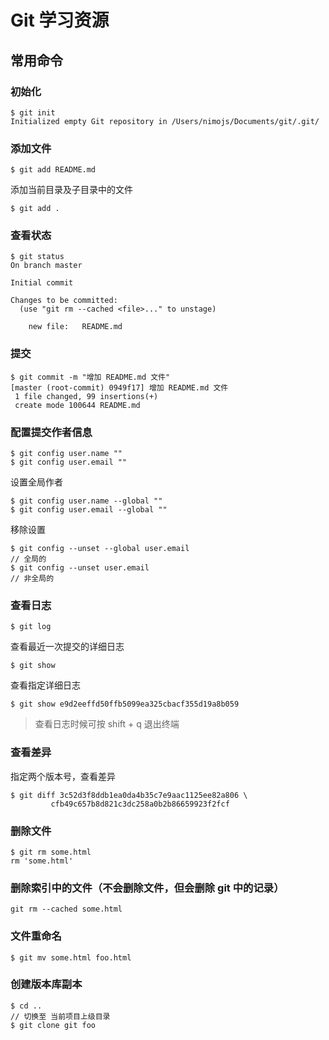 # Git 学习资源



## 常用命令

### 初始化
```
$ git init
Initialized empty Git repository in /Users/nimojs/Documents/git/.git/
```

### 添加文件
```
$ git add README.md
```
添加当前目录及子目录中的文件
```
$ git add .
```
### 查看状态
```
$ git status
On branch master

Initial commit

Changes to be committed:
  (use "git rm --cached <file>..." to unstage)

    new file:   README.md
```

### 提交
```
$ git commit -m "增加 README.md 文件"
[master (root-commit) 0949f17] 增加 README.md 文件
 1 file changed, 99 insertions(+)
 create mode 100644 README.md
```

### 配置提交作者信息

```
$ git config user.name ""
$ git config user.email ""
```
设置全局作者
```
$ git config user.name --global ""
$ git config user.email --global ""
```
移除设置
```
$ git config --unset --global user.email
// 全局的
$ git config --unset user.email
// 非全局的
```
### 查看日志

```
$ git log 
```
查看最近一次提交的详细日志
```
$ git show
```
查看指定详细日志
```
$ git show e9d2eeffd50ffb5099ea325cbacf355d19a8b059
```
> 查看日志时候可按 shift + q 退出终端

### 查看差异
指定两个版本号，查看差异
```
$ git diff 3c52d3f8ddb1ea0da4b35c7e9aac1125ee82a806 \
         cfb49c657b8d821c3dc258a0b2b86659923f2fcf
```

### 删除文件

```
$ git rm some.html
rm 'some.html'
```

### 删除索引中的文件（不会删除文件，但会删除 git 中的记录）

```
git rm --cached some.html
```

### 文件重命名

```
$ git mv some.html foo.html
```

### 创建版本库副本
```
$ cd ..
// 切换至 当前项目上级目录
$ git clone git foo
```
